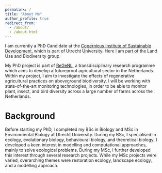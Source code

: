```yaml
---
permalink: /
title: "About Me"
author_profile: true
redirect_from: 
  - /about/
  - /about.html
---
```


I am currently a PhD Candidate at the [Copernicus Institute of Sustainable Development](https://www.uu.nl/en/research/copernicus-institute-of-sustainable-development), which is part of Utrecht University. Here I am part of the Land Use and Biodiversity group.

My PhD project is part of [ReGeNL](https://regenl.nl), a transdisciplinary research programme which aims to develop a futureproof agricultural sector in the Netherlands. Within my project, I aim to investigate the effects of regenerative agricultural practices on aboveground biodiversity. I will be working with state-of-the-art monitoring technologies, in order to be able to monitor plant, insect, and bird diversity across a large number of farms across the Netherlands.

Background
======
Before starting my PhD, I completed my BSc in Biology and MSc in Environmental Biology at Utrecht University. During my BSc, I specialised in ecology, evolutionary biology, behavioural biology, and theoretical biology. I developed a keen interest in modelling and computational approaches, mainly to solve ecological problems. During my MSc, I further developed this interest through several research projects. While my MSc projects were varied, overarching themes were restoration ecology, landscape ecology, and a modelling approach.